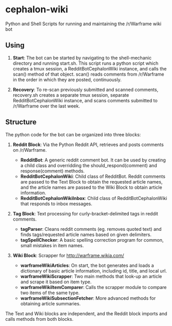 # cephalon-wiki
Python and Shell Scripts for running and maintaining the /r/Warframe wiki bot

## Using
1. **Start**:  The bot can be started by navigating to the shell-mechanic directory and running start.sh.  This script runs a python script which creates a tmux session, a RedditBotCephalonWiki instance, and calls the scan() method of that object.  scan() reads comments from /r/Warframe in the order in which they are posted, continuously.

2. **Recovery**:  To re-scan previously submitted and scanned comments, recovery.sh creates a separate tmux session, separate RedditBotCephalonWiki instance, and scans comments submitted to /r/Warframe over the last week.  

## Structure
The python code for the bot can be organized into three blocks:

1.  **Reddit Block**:  Via the Python Reddit API, retrieves and posts comments on /r/Warframe.
	* **RedditBot**:  A generic reddit comment bot.  It can be used by creating a child class and overridding the should_respond(comment) and response(comment) methods.
	* **RedditBotCephalonWiki**:  Child class of RedditBot.  Reddit comments are passed to the Text Block to obtain the requested article names, and the article names are passed to the Wiki Block to obtain article information.
	* **RedditBotCephalonWikiInbox**:  Child class of RedditBotCephalonWiki that responds to inbox messages.

2.  **Tag Block**:  Text processing for curly-bracket-delimited tags in reddit comments.
	* **tagParser**:  Cleans reddit comments (eg. removes quoted text) and finds tags/requested article names based on given delimiters.
	* **tagSpellChecker**:  A basic spelling correction program for common, small mistakes in item names.

3.  **Wiki Block**:  Scrapper for http://warframe.wikia.com/
	* **warframeWikiArticles**:  On start, the bot generates and loads a dictionary of basic article information, including id, title, and local url.  
	* **warframeWikiScrapper**:  Two main methods that look-up an article and scrape it based on item type.
	* **warframeWikiItemComparer**:  Calls the scrapper module to compare two items of the same type.
	* **warframeWikiSubsectionFetcher**:  More advanced methods for obtaining article summaries.  

The Text and Wiki blocks are independent, and the Reddit block imports and calls methods from both blocks.
